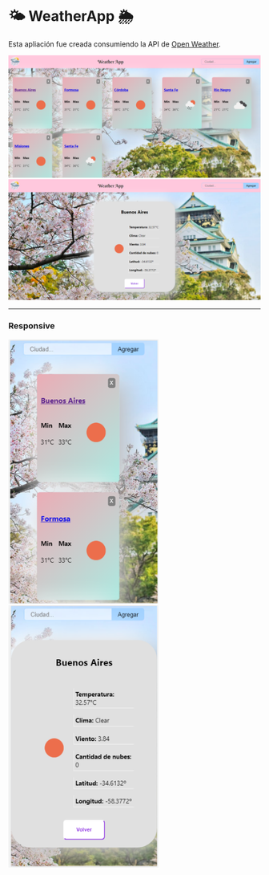 # 🌤 WeatherApp 🌦

Esta apliación fue creada consumiendo la API de [Open Weather](https://openweathermap.org/).

<img src="./imgReadme/homeCities.png" width="700" />
<img src="./imgReadme/detail.png" width="700" />
<hr />

### Responsive

<img src="./imgReadme/responsiveHome.png" width="300" />
<img src="./imgReadme/responsiveDetail.png" width="300" />